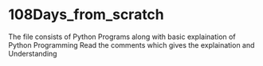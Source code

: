 # 108Days_from_scratch
The file consists of Python Programs along with basic explaination of Python Programming
Read the comments which gives the explaination and Understanding
